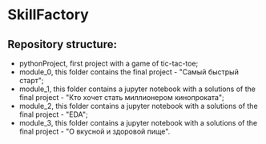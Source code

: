 # SkillFactory

## Repository structure:
- pythonProject, first project with a game of tic-tac-toe;
- module_0, this folder contains the final project - "Самый быстрый старт";
- module_1, this folder contains a jupyter notebook with a solutions of the final project - "Кто хочет стать миллионером кинопроката";
- module_2, this folder contains a jupyter notebook with a solutions of the final project - "EDA";
- module_3, this folder contains a jupyter notebook with a solutions of the final project - "О вкусной и здоровой пище".

